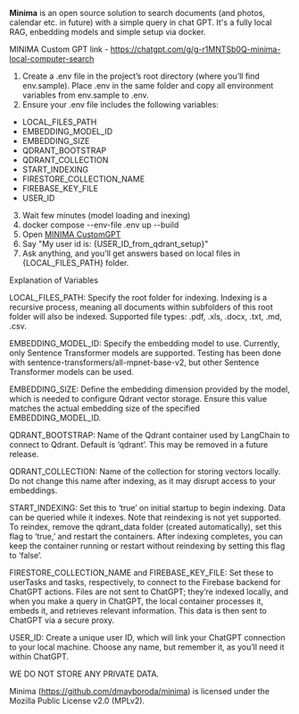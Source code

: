 **Minima** is an open source solution to search documents (and photos, calendar etc. in future) with a simple query in chat GPT.
It's a fully local RAG, enbedding models and simple setup via docker.

MINIMA Custom GPT link - https://chatgpt.com/g/g-r1MNTSb0Q-minima-local-computer-search

1.	Create a .env file in the project’s root directory (where you’ll find env.sample). Place .env in the same folder and copy all environment variables from env.sample to .env.
2.	Ensure your .env file includes the following variables:
<ul>
   <li> LOCAL_FILES_PATH </li>
   <li> EMBEDDING_MODEL_ID </li>
   <li> EMBEDDING_SIZE</li>
   <li> QDRANT_BOOTSTRAP </li>
   <li> QDRANT_COLLECTION </li>
   <li> START_INDEXING </li>
   <li> FIRESTORE_COLLECTION_NAME </li>
   <li> FIREBASE_KEY_FILE </li>
   <li> USER_ID </li>
</ul>


3. Wait few minutes (model loading and inexing)
4. docker compose --env-file .env up --build
5. Open [MINIMA CustomGPT](https://chatgpt.com/g/g-r1MNTSb0Q-minima-local-computer-search)
6. Say "My user id is: {USER_ID_from_qdrant_setup}"
7. Ask anything, and you'll get answers based on local files in {LOCAL_FILES_PATH} folder.

Explanation of Variables

LOCAL_FILES_PATH: Specify the root folder for indexing. Indexing is a recursive process, meaning all documents within subfolders of this root folder will also be indexed. Supported file types: .pdf, .xls, .docx, .txt, .md, .csv.

EMBEDDING_MODEL_ID: Specify the embedding model to use. Currently, only Sentence Transformer models are supported. Testing has been done with sentence-transformers/all-mpnet-base-v2, but other Sentence Transformer models can be used.

EMBEDDING_SIZE: Define the embedding dimension provided by the model, which is needed to configure Qdrant vector storage. Ensure this value matches the actual embedding size of the specified EMBEDDING_MODEL_ID.

QDRANT_BOOTSTRAP: Name of the Qdrant container used by LangChain to connect to Qdrant. Default is ‘qdrant’. This may be removed in a future release.

QDRANT_COLLECTION: Name of the collection for storing vectors locally. Do not change this name after indexing, as it may disrupt access to your embeddings.

START_INDEXING: Set this to ‘true’ on initial startup to begin indexing. Data can be queried while it indexes. Note that reindexing is not yet supported. To reindex, remove the qdrant_data folder (created automatically), set this flag to ‘true,’ and restart the containers. After indexing completes, you can keep the container running or restart without reindexing by setting this flag to ‘false’.

FIRESTORE_COLLECTION_NAME and FIREBASE_KEY_FILE: Set these to userTasks and tasks, respectively, to connect to the Firebase backend for ChatGPT actions. Files are not sent to ChatGPT; they’re indexed locally, and when you make a query in ChatGPT, the local container processes it, embeds it, and retrieves relevant information. This data is then sent to ChatGPT via a secure proxy.

USER_ID: Create a unique user ID, which will link your ChatGPT connection to your local machine. Choose any name, but remember it, as you’ll need it within ChatGPT.

WE DO NOT STORE ANY PRIVATE DATA.

Minima (https://github.com/dmayboroda/minima) is licensed under the Mozilla Public License v2.0 (MPLv2).
